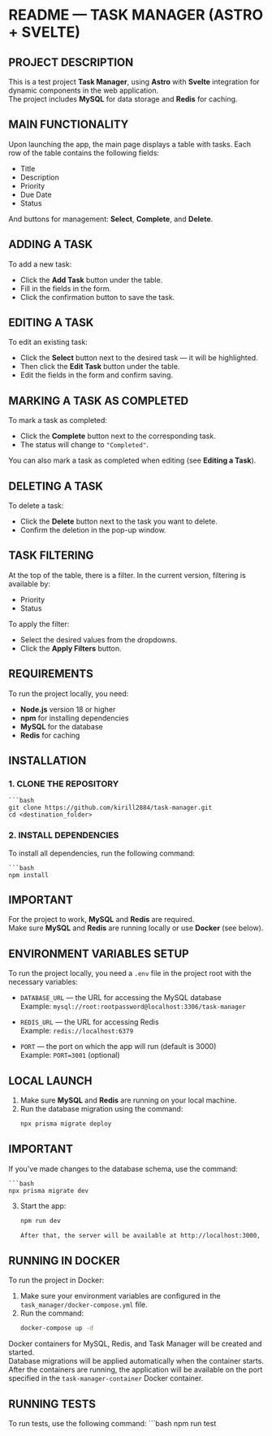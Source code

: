 # README — TASK MANAGER (ASTRO + SVELTE)

## PROJECT DESCRIPTION

This is a test project **Task Manager**, using **Astro** with **Svelte** integration for dynamic components in the web application.  
The project includes **MySQL** for data storage and **Redis** for caching.

## MAIN FUNCTIONALITY

Upon launching the app, the main page displays a table with tasks. Each row of the table contains the following fields:

- Title  
- Description  
- Priority  
- Due Date  
- Status  

And buttons for management: **Select**, **Complete**, and **Delete**.

## ADDING A TASK

To add a new task:

- Click the **Add Task** button under the table.  
- Fill in the fields in the form.  
- Click the confirmation button to save the task.

## EDITING A TASK

To edit an existing task:

- Click the **Select** button next to the desired task — it will be highlighted.  
- Then click the **Edit Task** button under the table.  
- Edit the fields in the form and confirm saving.

## MARKING A TASK AS COMPLETED

To mark a task as completed:

- Click the **Complete** button next to the corresponding task.  
- The status will change to `"Completed"`.

You can also mark a task as completed when editing (see **Editing a Task**).

## DELETING A TASK

To delete a task:

- Click the **Delete** button next to the task you want to delete.  
- Confirm the deletion in the pop-up window.

## TASK FILTERING

At the top of the table, there is a filter. In the current version, filtering is available by:

- Priority  
- Status  

To apply the filter:

- Select the desired values from the dropdowns.  
- Click the **Apply Filters** button.

## REQUIREMENTS

To run the project locally, you need:

- **Node.js** version 18 or higher  
- **npm** for installing dependencies  
- **MySQL** for the database  
- **Redis** for caching  

## INSTALLATION

### 1. CLONE THE REPOSITORY

    ```bash
    git clone https://github.com/kirill2884/task-manager.git
    cd <destination_folder>

### 2. INSTALL DEPENDENCIES

To install all dependencies, run the following command:

    ```bash
    npm install

## IMPORTANT

For the project to work, **MySQL** and **Redis** are required.  
Make sure **MySQL** and **Redis** are running locally or use **Docker** (see below).

## ENVIRONMENT VARIABLES SETUP

To run the project locally, you need a `.env` file in the project root with the necessary variables:

- `DATABASE_URL` — the URL for accessing the MySQL database  
  Example: `mysql://root:rootpassword@localhost:3306/task-manager`
  
- `REDIS_URL` — the URL for accessing Redis  
  Example: `redis://localhost:6379`

- `PORT` — the port on which the app will run (default is 3000)  
  Example: `PORT=3001` (optional)

## LOCAL LAUNCH

1. Make sure **MySQL** and **Redis** are running on your local machine.
2. Run the database migration using the command:
   ```bash
   npx prisma migrate deploy

## IMPORTANT

If you've made changes to the database schema, use the command:

    ```bash
    npx prisma migrate dev

3. Start the app:
    ```bash
    npm run dev

    After that, the server will be available at http://localhost:3000, unless you specified another port in the environment variables.

## RUNNING IN DOCKER

To run the project in Docker:

1. Make sure your environment variables are configured in the `task_manager/docker-compose.yml` file.
2. Run the command:
    ```bash
    docker-compose up -d 

Docker containers for MySQL, Redis, and Task Manager will be created and started.  
Database migrations will be applied automatically when the container starts.  
After the containers are running, the application will be available on the port specified in the `task-manager-container` Docker container.

## RUNNING TESTS

To run tests, use the following command: 
    ```bash
    npm run test


